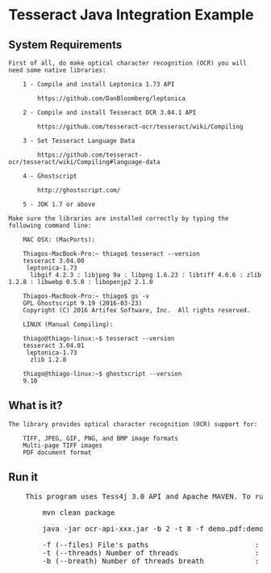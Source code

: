 # Tesseract Java Integration Example

## System Requirements

    First of all, do make optical character recognition (OCR) you will need some native libraries:

        1 - Compile and install Leptonica 1.73 API

            https://github.com/DanBloomberg/leptonica

        2 - Compile and install Tesseract OCR 3.04.1 API

            https://github.com/tesseract-ocr/tesseract/wiki/Compiling

        3 - Set Tesseract Language Data

            https://github.com/tesseract-ocr/tesseract/wiki/Compiling#language-data

        4 - Ghostscript

            http://ghostscript.com/

        5 - JDK 1.7 or above

    Make sure the libraries are installed correctly by typing the following command line:

        MAC OSX: (MacPorts):

        Thiagos-MacBook-Pro:~ thiago$ tesseract --version
        tesseract 3.04.00
         leptonica-1.73
          libgif 4.2.3 : libjpeg 9a : libpng 1.6.23 : libtiff 4.0.6 : zlib 1.2.8 : libwebp 0.5.0 : libopenjp2 2.1.0

        Thiagos-MacBook-Pro:~ thiago$ gs -v
        GPL Ghostscript 9.19 (2016-03-23)
        Copyright (C) 2016 Artifex Software, Inc.  All rights reserved.

        LINUX (Manual Compiling):

        thiago@thiago-linux:~$ tesseract --version
        tesseract 3.04.01
         leptonica-1.73
          zlib 1.2.8

        thiago@thiago-linux:~$ ghostscript --version
        9.10

## What is it?

    The library provides optical character recognition (OCR) support for:

        TIFF, JPEG, GIF, PNG, and BMP image formats
        Multi-page TIFF images
        PDF document format

## Run it
<pre>
    This program uses Tess4j 3.0 API and Apache MAVEN. To run it execute the follow steps:

        mvn clean package

        java -jar ocr-api-xxx.jar -b 2 -t 8 -f demo.pdf:demo.tif:demo.bmp:demo.png:demo.jpg

        -f (--files) File's paths                         : Sets the file's paths (separated by colon)
        -t (--threads) Number of threads                  : Sets a number of worker threads (default: 4)
        -b (--breath) Number of threads breath            : Sets a number of worker threads breath (default: 10 seconds)
</pre>